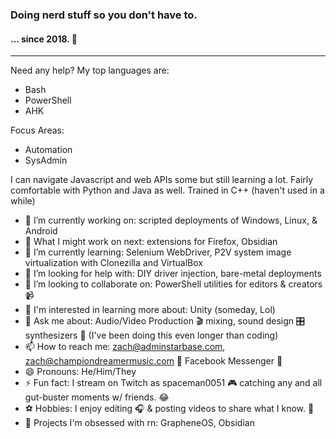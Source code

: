 ### Doing nerd stuff so you don't have to. 
#### ... since 2018. 🧐
---
Need any help? My top languages are:
  - Bash
  - PowerShell
  - AHK

Focus Areas:
  - Automation
  - SysAdmin

I can navigate Javascript and web APIs some but still learning a lot. Fairly comfortable with Python and Java as well. Trained in C++ (haven't used in a while)

- 🔭 I’m currently working on: scripted deployments of Windows, Linux, & Android
- 🔮 What I might work on next: extensions for Firefox, Obsidian
- 🌱 I’m currently learning: Selenium WebDriver, P2V system image virtualization with Clonezilla and VirtualBox
- 🤔 I’m looking for help with: DIY driver injection, bare-metal deployments
- 👯 I’m looking to collaborate on: PowerShell utilities for editors & creators 📹
- 🧠 I'm interested in learning more about: Unity (someday, Lol)
- 💬 Ask me about: Audio/Video Production 🎬 mixing, sound design 🎛 synthesizers 🎹 (I've been doing this even longer than coding)
- 📫 How to reach me: zach@adminstarbase.com, zach@championdreamermusic.com 📧 Facebook Messenger 📱
- 😄 Pronouns: He/Him/They
- ⚡ Fun fact: I stream on Twitch as spaceman0051 🎮 catching any and all gut-buster moments w/ friends. 😂
- ⚽ Hobbies: I enjoy editing 🎧 & posting videos to share what I know. 🎥
- 💚 Projects I'm obsessed with rn: GrapheneOS, Obsidian
